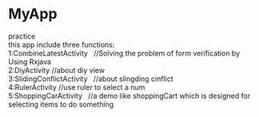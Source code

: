 # MyApp
practice
<br>
this app include three functions:
<br>
1:CombineLatestActivity    //Solving the problem of form verification by Using Rxjava<br>
2:DiyActivity   //about diy view<br>
3:SlidingConflictActivity   //about slingding cinflict<br>
4:RulerActivity    //use ruler to select a num<br>
5:ShoppingCarActivity   //a demo like shoppingCart which is designed for selecting items to do something
